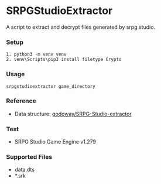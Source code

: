 # SRPGStudioExtractor
A script to extract and decrypt files generated by srpg studio.

### Setup
```
1. python3 -m venv venv
2. venv\Scripts\pip3 install filetype Crypto
```

### Usage
```
srpgstudioextractor game_directory 
```

### Reference
- Data structure: [godoway/SRPG-Studio-extractor](https://github.com/godoway/SRPG-Studio-extractor)

### Test
- SRPG Studio Game Engine v1.279

### Supported Files
* data.dts
* *.srk